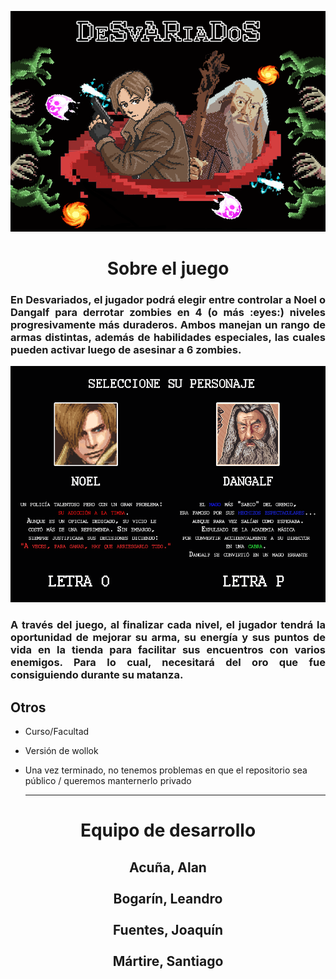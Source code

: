 <p align="center"> 
  <img src="assets/MenuReadMe.png">
</p>


<!-- ## Capturas -->
<h1 align="center"> Sobre el juego </h1> 

<h3 align="justify"> 
  En Desvariados, el jugador podrá elegir entre controlar a Noel o Dangalf para derrotar zombies en 4 (o más :eyes:)
  niveles progresivamente más duraderos. Ambos manejan un rango de armas distintas, además de habilidades especiales, las 
  cuales pueden activar luego de asesinar a 6 zombies. 
</h3>

<p align="center"> 
  <img src="assets/Seleccion-de--Personaje.png">
</p>

<h3 align="justify"> 
  A través del juego, al finalizar cada nivel, el jugador tendrá la oportunidad de mejorar su arma, su energía y sus puntos
  de vida en la tienda para facilitar sus encuentros con varios enemigos. Para lo cual, necesitará del oro que fue consiguiendo
  durante su matanza.
</h3>

## Otros

- Curso/Facultad
- Versión de wollok
- Una vez terminado, no tenemos problemas en que el repositorio sea público / queremos manternerlo privado

  -----

<h1 align="center"> Equipo de desarrollo </h1>

<h2 align="center">
  Acuña, Alan </br>
  </br>
  Bogarín, Leandro </br>
  </br>
  Fuentes, Joaquín </br>
  </br>
  Mártire, Santiago </br>
  </br>
</h2>

